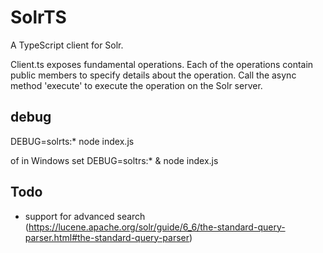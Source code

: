# SolrTS

A TypeScript client for Solr.

Client.ts exposes fundamental operations.
Each of the operations contain public members to specify details about the operation.
Call the async method 'execute' to execute the operation on the Solr server.

## debug
DEBUG=solrts:* node index.js

of in Windows
set DEBUG=soltrs:* & node index.js

## Todo
* support for advanced search (https://lucene.apache.org/solr/guide/6_6/the-standard-query-parser.html#the-standard-query-parser)